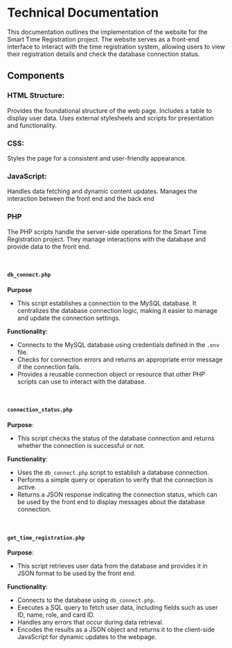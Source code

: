 # Technical Documentation

This documentation outlines the implementation of the website for the Smart Time Registration project. The website serves as a front-end interface to interact with the time registration system, allowing users to view their registration details and check the database connection status.

## Components
### HTML Structure:

Provides the foundational structure of the web page.
Includes a table to display user data.
Uses external stylesheets and scripts for presentation and functionality.

### CSS:

Styles the page for a consistent and user-friendly appearance.

### JavaScript:

Handles data fetching and dynamic content updates.
Manages the interaction between the front end and the back end

### PHP

The PHP scripts handle the server-side operations for the Smart Time Registration project. They manage interactions with the database and provide data to the front end.

<br>

#### `db_connect.php`

**Purpose**

- This script establishes a connection to the MySQL database. It centralizes the database connection logic, making it easier to manage and update the connection settings.

**Functionality**:

  - Connects to the MySQL database using credentials defined in the `.env` file.
  - Checks for connection errors and returns an appropriate error message if the connection fails.
  - Provides a reusable connection object or resource that other PHP scripts can use to interact with the database.

<br>

#### `connection_status.php`

**Purpose**:

  - This script checks the status of the database connection and returns whether the connection is successful or not.

**Functionality**:

  - Uses the `db_connect.php` script to establish a database connection.
  - Performs a simple query or operation to verify that the connection is active.
  - Returns a JSON response indicating the connection status, which can be used by the front end to display messages about the database connection.

<br>

#### `get_time_registration.php`

**Purpose**: 

- This script retrieves user data from the database and provides it in JSON format to be used by the front end.

**Functionality**:

  - Connects to the database using `db_connect.php`.
  - Executes a SQL query to fetch user data, including fields such as user ID, name, role, and card ID.
  - Handles any errors that occur during data retrieval.
  - Encodes the results as a JSON object and returns it to the client-side JavaScript for dynamic updates to the webpage.